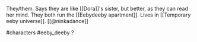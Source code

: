 They/them. Says they are like [[Dora]]'s sister, but better, as they can read her mind. They both run the [[Eebydeeby apartment]]. Lives in [[Temporary eeby universe]]. [[@ninkadance]]

#characters #eeby_deeby ?